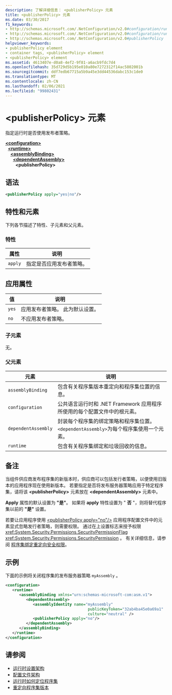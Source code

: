 ```yaml
---
description: 了解详细信息： <publisherPolicy> 元素
title: <publisherPolicy> 元素
ms.date: 03/30/2017
f1_keywords:
- http://schemas.microsoft.com/.NetConfiguration/v2.0#configuration/runtime/assemblyBinding/publisherPolicy
- http://schemas.microsoft.com/.NetConfiguration/v2.0#configuration/runtime/assemblyBinding/dependentAssembly/publisherPolicy
- http://schemas.microsoft.com/.NetConfiguration/v2.0#publisherPolicy
helpviewer_keywords:
- publisherPolicy element
- container tags, <publisherPolicy> element
- <publisherPolicy> element
ms.assetid: 4613407e-d0a8-4ef2-9f81-a6acb9fdc7d4
ms.openlocfilehash: 35d729d5b195e010a80e7272312f14ac5802001b
ms.sourcegitcommit: ddf7edb67715a5b9a45e3dd44536dabc153c1de0
ms.translationtype: MT
ms.contentlocale: zh-CN
ms.lasthandoff: 02/06/2021
ms.locfileid: "99802431"
---
```

# <a name="publisherpolicy-element"></a>\<publisherPolicy> 元素

指定运行时是否使用发布者策略。  
  
[**\<configuration>**](../configuration-element.md)\
&nbsp;&nbsp;[**\<runtime>**](runtime-element.md)\
&nbsp;&nbsp;&nbsp;&nbsp;[**\<assemblyBinding>**](assemblybinding-element-for-runtime.md)\
&nbsp;&nbsp;&nbsp;&nbsp;&nbsp;&nbsp;[**\<dependentAssembly>**](dependentassembly-element.md)\
&nbsp;&nbsp;&nbsp;&nbsp;&nbsp;&nbsp;&nbsp;&nbsp;**\<publisherPolicy>**  
  
## <a name="syntax"></a>语法  
  
```xml  
<publisherPolicy apply="yes|no"/>  
```  
  
## <a name="attributes-and-elements"></a>特性和元素  

 下列各节描述了特性、子元素和父元素。  
  
### <a name="attributes"></a>特性  
  
|属性|说明|  
|---------------|-----------------|  
|`apply`|指定是否应用发布者策略。|  
  
## <a name="apply-attribute"></a>应用属性  
  
|值|说明|  
|-----------|-----------------|  
|`yes`|应用发布者策略。 此为默认设置。|  
|`no`|不应用发布者策略。|  
  
### <a name="child-elements"></a>子元素  

无。  
  
### <a name="parent-elements"></a>父元素  
  
|元素|说明|  
|-------------|-----------------|  
|`assemblyBinding`|包含有关程序集版本重定向和程序集位置的信息。|  
|`configuration`|公共语言运行时和 .NET Framework 应用程序所使用的每个配置文件中的根元素。|  
|`dependentAssembly`|封装每个程序集的绑定策略和程序集位置。 `<dependentAssembly>`为每个程序集使用一个元素。|  
|`runtime`|包含有关程序集绑定和垃圾回收的信息。|  
  
## <a name="remarks"></a>备注  

 当组件供应商发布程序集的新版本时，供应商可以包括发行者策略，以便使用旧版本的应用程序现在使用新版本。 若要指定是否将发布服务器策略应用于特定程序集，请将该 **\<publisherPolicy>** 元素放在 **\<dependentAssembly>** 元素中。  
  
 **Apply** 属性的默认设置为 **"是"**。 如果将 **apply** 特性设置为 " **否** "，则将替代程序集以前的 **"是"** 设置。  
  
 若要让应用程序使用 [\<publisherPolicy apply="no"/>](publisherpolicy-element.md) 应用程序配置文件中的元素显式忽略发行者策略，则需要权限。 通过在上设置标志来授予权限 <xref:System.Security.Permissions.SecurityPermissionFlag> <xref:System.Security.Permissions.SecurityPermission> 。 有关详细信息，请参阅 [程序集绑定重定向安全权限](../../assembly-binding-redirection-security-permission.md)。  
  
## <a name="example"></a>示例  

 下面的示例将关闭程序集的发布服务器策略 `myAssembly` 。  
  
```xml  
<configuration>  
   <runtime>  
      <assemblyBinding xmlns="urn:schemas-microsoft-com:asm.v1">  
         <dependentAssembly>  
            <assemblyIdentity name="myAssembly"  
                                    publicKeyToken="32ab4ba45e0a69a1"  
                                    culture="neutral" />  
            <publisherPolicy apply="no"/>  
         </dependentAssembly>  
      </assemblyBinding>  
   </runtime>  
</configuration>  
```  
  
## <a name="see-also"></a>请参阅

- [运行时设置架构](index.md)
- [配置文件架构](../index.md)
- [运行时如何定位程序集](../../../deployment/how-the-runtime-locates-assemblies.md)
- [重定向程序集版本](../../redirect-assembly-versions.md)
